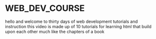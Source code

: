 # WEB_DEV_COURSE
hello and welcome to thirty days of web development tutorials and instruction this video is made up of 10 tutorials for learning html that build upon each other much like the chapters of a book
